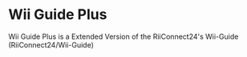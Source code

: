 # Wii Guide Plus
Wii Guide Plus is a Extended Version of the RiiConnect24's Wii-Guide (RiiConnect24/Wii-Guide)
